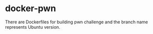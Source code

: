 # docker-pwn

There are Dockerfiles for building pwn challenge and the branch name represents Ubuntu version.
